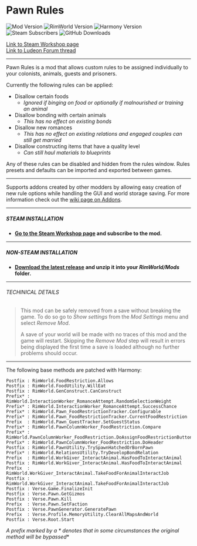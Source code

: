 # Pawn Rules
![Mod Version](https://img.shields.io/badge/Mod_Version-1.4.2-blue.svg)
![RimWorld Version](https://img.shields.io/badge/Built_for_RimWorld-1.1-blue.svg)
![Harmony Version](https://img.shields.io/badge/Powered_by_Harmony-2.0-blue.svg)\
![Steam Subscribers](https://img.shields.io/badge/dynamic/xml.svg?label=Steam+Subscribers&query=//table/tr[2]/td[1]&colorB=blue&url=https://steamcommunity.com/sharedfiles/filedetails/%3Fid=1499843448&suffix=+total)
![GitHub Downloads](https://img.shields.io/github/downloads/Jaxe-Dev/PawnRules/total.svg?colorB=blue&label=GitHub+Downloads)


[Link to Steam Workshop page](https://steamcommunity.com/sharedfiles/filedetails/?id=1499843448)\
[Link to Ludeon Forum thread](https://ludeon.com/forums/index.php?topic=43086.0)

---

Pawn Rules is a mod that allows custom rules to be assigned individually to your colonists, animals, guests and prisoners.

Currently the following rules can be applied:
- Disallow certain foods
  - *Ignored if binging on food or optionally if malnourished or training an animal*
- Disallow bonding with certain animals
  - *This has no effect on existing bonds*
- Disallow new romances
  - *This has no effect on existing relations and engaged couples can still get married*
- Disallow constructing items that have a quality level
  - *Can still haul materials to blueprints*

Any of these rules can be disabled and hidden from the rules window. Rules presets and defaults can be imported and exported between games.

---

Supports addons created by other modders by allowing easy creation of new rule options while handling the GUI and world storage saving. For more information check out the [wiki page on Addons](https://github.com/Jaxe-Dev/PawnRules/wiki/Addons).

---

##### STEAM INSTALLATION
- **[Go to the Steam Workshop page](https://steamcommunity.com/sharedfiles/filedetails/?id=1499843448) and subscribe to the mod.**

---

##### NON-STEAM INSTALLATION
- **[Download the latest release](https://github.com/Jaxe-Dev/PawnRules/releases/latest) and unzip it into your *RimWorld/Mods* folder.**

---

###### TECHINICAL DETAILS
>This mod can be safely removed from a save without breaking the game. To do so go to *Show settings* from the *Mod Settings* menu and select *Remove Mod*.
>
> A save of your world will be made with no traces of this mod and the game will restart. Skipping the *Remove Mod* step will result in errors being displayed the first time a save is loaded although no further problems should occur.

---

The following base methods are patched with Harmony:
```
Postfix : RimWorld.FoodRestriction.Allows
Postfix : RimWorld.FoodUtility.WillEat
Postfix : RimWorld.GenConstruct.CanConstruct
Prefix* : RimWorld.InteractionWorker_RomanceAttempt.RandomSelectionWeight
Prefix* : RimWorld.InteractionWorker_RomanceAttempt.SuccessChance
Prefix* : RimWorld.Pawn_FoodRestrictionTracker.Configurable
Prefix* : RimWorld.Pawn_FoodRestrictionTracker.CurrentFoodRestriction
Prefix  : RimWorld.Pawn_GuestTracker.SetGuestStatus
Prefix* : RimWorld.PawnColumnWorker_FoodRestriction.Compare
Prefix* : RimWorld.PawnColumnWorker_FoodRestriction.DoAssignFoodRestrictionButtons
Prefix* : RimWorld.PawnColumnWorker_FoodRestriction.DoHeader
Postfix : RimWorld.PawnUtility.TrySpawnHatchedOrBornPawn
Prefix* : RimWorld.RelationsUtility.TryDevelopBondRelation
Prefix  : RimWorld.WorkGiver_InteractAnimal.HasFoodToInteractAnimal
Postfix : RimWorld.WorkGiver_InteractAnimal.HasFoodToInteractAnimal
Prefix  : RimWorld.WorkGiver_InteractAnimal.TakeFoodForAnimalInteractJob
Postfix : RimWorld.WorkGiver_InteractAnimal.TakeFoodForAnimalInteractJob
Postfix : Verse.Game.FinalizeInit
Postfix : Verse.Pawn.GetGizmos
Postfix : Verse.Pawn.Kill
Prefix  : Verse.Pawn.SetFaction
Postfix : Verse.PawnGenerator.GeneratePawn
Prefix  : Verse.Profile.MemoryUtility.ClearAllMapsAndWorld
Postfix : Verse.Root.Start
```
*A prefix marked by a * denotes that in some circumstances the original method will be bypassed**
